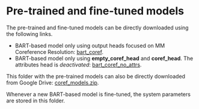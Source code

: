 # Pre-trained and fine-tuned models

The pre-trained and fine-tuned models can be directly downloaded using the following links.

- BART-based model only using output heads focused on MM Coreference Resolution: [bart_coref](https://drive.google.com/drive/folders/129-4HfFSl5Pa3g_FB1eiAbiWAfMrM_yP?usp=sharing).
- BART-based model only using **empty_coref_head** and **coref_head**. The attributes head is *deactivated*: [bart_coref_no_attrs](https://drive.google.com/drive/folders/1v37k1_88wA2kPxcdQ2A5VNYCH_nJkHKL?usp=sharing).

This folder with the pre-trained models can also be directly downloaded from Google Drive: [coref_models.zip](https://drive.google.com/file/d/1wv4W_kbqlo0Phlg5q9G_qwmYvNulXbad/view?usp=sharing).

Whenever a new BART-based model is fine-tuned, the system parameters are stored in this folder.